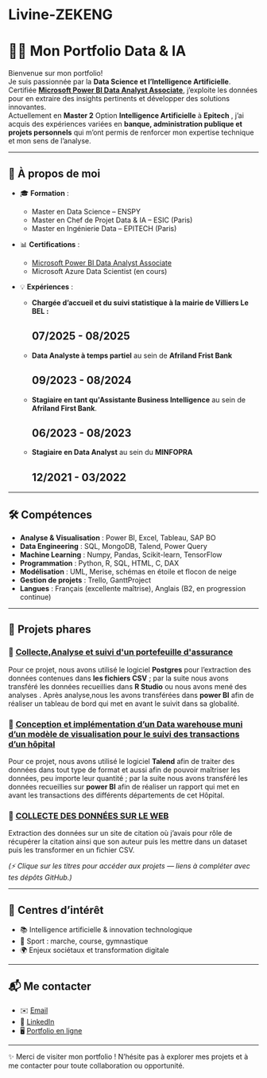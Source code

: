 # Livine-ZEKENG

# 👩‍💻 Mon Portfolio Data & IA  

Bienvenue sur mon portfolio!  
Je suis passionnée par la **Data Science et l’Intelligence Artificielle**.  
Certifiée **[Microsoft Power BI Data Analyst Associate](https://learn.microsoft.com/fr-fr/users/jullautine04-9124/credentials/certification/data-analyst-associate?tab=credentials-tab)**, j’exploite les données pour en extraire des insights pertinents et développer des solutions innovantes.  
Actuellement en **Master 2** Option **Intelligence Artificielle** à **Epitech** , j’ai acquis des expériences variées en **banque, administration publique et projets personnels** qui m’ont permis de renforcer mon expertise technique et mon sens de l’analyse.  

---

## 🚀 À propos de moi  
- 🎓 **Formation** :  
  - Master en Data Science – ENSPY  
  - Master en Chef de Projet Data & IA – ESIC (Paris)  
  - Master en Ingénierie Data – EPITECH (Paris)

    
- 📊 **Certifications** :
  
  - [Microsoft Power BI Data Analyst Associate](https://learn.microsoft.com/fr-fr/users/jullautine04-9124/credentials/certification/data-analyst-associate?tab=credentials-tab)
  - Microsoft Azure Data Scientist (en cours)
    
- 💡 **Expériences** :  
  
  - **Chargée d’accueil et du suivi statistique à la mairie de Villiers Le BEL :**
      ## **07/2025 - 08/2025**
  - **Data Analyste à temps partiel** au sein de  **Afriland Frist Bank**
     ## **09/2023 - 08/2024**
  - **Stagiaire en tant qu'Assistante Business Intelligence** au sein de **Afriland First Bank**.
     ## **06/2023 - 08/2023**
  - **Stagiaire en Data Analyst** au sein du  **MINFOPRA**
     ## **12/2021 - 03/2022**  
  

---

## 🛠️ Compétences  
- **Analyse & Visualisation** : Power BI, Excel, Tableau, SAP BO  
- **Data Engineering** : SQL, MongoDB, Talend, Power Query  
- **Machine Learning** : Numpy, Pandas, Scikit-learn, TensorFlow  
- **Programmation** : Python, R, SQL, HTML, C, DAX  
- **Modélisation** : UML, Merise, schémas en étoile et flocon de neige  
- **Gestion de projets** : Trello, GanttProject  
- **Langues** : Français (excellente maîtrise), Anglais (B2, en progression continue)  

---

## 📂 Projets phares  

### 🔹 [Collecte,Analyse et suivi d'un portefeuille d'assurance](#)  
Pour ce projet, nous avons utilisé le logiciel **Postgres**  pour l’extraction des données contenues dans **les fichiers CSV** ; par la suite nous avons transféré les données recueillies dans **R Studio** ou nous avons mené des analyses . Après analyse,nous les avons transférées dans  **power BI** afin de réaliser un tableau de bord qui met en avant  le suivit dans sa globalité.

### 🔹 [Conception et implémentation d’un Data warehouse muni d’un modèle de visualisation pour le suivi des transactions d’un hôpital](#)  
Pour ce projet, nous avons utilisé le logiciel **Talend** afin de traiter des données dans tout type de format et aussi afin de pouvoir maîtriser les données, peu importe leur quantité ; par la suite nous avons transféré les données recueillies sur **power BI** afin de réaliser un rapport qui met en avant les transactions des différents départements de cet Hôpital. 
  

### 🔹 [COLLECTE DES DONNÉES SUR LE WEB](#)  
Extraction des données sur un site de citation où j’avais pour rôle de récupérer la citation ainsi que son auteur puis les mettre dans un dataset puis les transformer en un fichier CSV.

*(⚡ Clique sur les titres pour accéder aux projets — liens à compléter avec tes dépôts GitHub.)*  

---

## 🌱 Centres d’intérêt  
- 📚 Intelligence artificielle & innovation technologique  
- 🏃 Sport : marche, course, gymnastique  
- 🌍 Enjeux sociétaux et transformation digitale  

---

## 📬 Me contacter  
- ✉️ [Email](mailto:ton.email@example.com)  
- 💼 [LinkedIn](#)  
- 🖥️ [Portfolio en ligne](#)  

---

✨ Merci de visiter mon portfolio ! N’hésite pas à explorer mes projets et à me contacter pour toute collaboration ou opportunité.  
